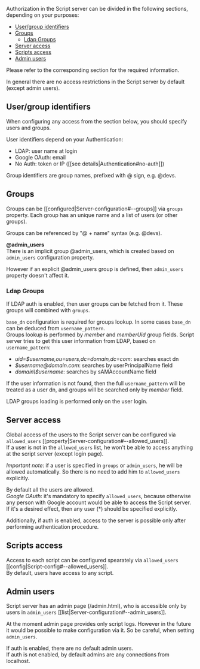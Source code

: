 Authorization in the Script server can be divided in the following sections, depending on your purposes:
* [User/group identifiers](#user-group-identifiers)
* [Groups](#groups)
  * [Ldap Groups](#--ldap-groups)
* [Server access](#server-access)
* [Scripts access](#scripts-access)
* [Admin users](#admin-users)  

Please refer to the corresponding section for the required information.  

In general there are no access restrictions in the Script server by default (except admin users). 

## User/group identifiers
When configuring any access from the section below, you should specify users and groups.  

User identifiers depend on your Authentication:
* LDAP: user name at login
* Google OAuth: email
* No Auth: token or IP ([[see details|Authentication#no-auth]])  

Group identifiers are group names, prefixed with @ sign, e.g. @devs.  

## Groups
Groups can be [[configured|Server-configuration#--groups]] via `groups` property. Each group has an unique name and a list of users (or other groups).  

Groups can be referenced by "@ + name" syntax (e.g. @devs). 

**@admin_users**  
There is an implicit group @admin_users, which is created based on `admin_users` configuration property.  

However if an explicit @admin_users group is defined, then `admin_users` property doesn't affect it.  

### Ldap Groups
If LDAP auth is enabled, then user groups can be fetched from it. These groups will combined with `groups`.  

`base_dn` configuration is required for groups lookup. In some cases `base_dn` can be deduced from `username_pattern`.  
Groups lookup is performed by _member_ and _memberUid_ group fields. Script server tries to get this user information from LDAP, based on `username_pattern`:
* _uid=$username,ou=users,dc=domain,dc=com_: searches exact dn
* _$username@<span></span>domain.com_: searches by userPrincipalName field
* _domain\\$username_: searches by sAMAccountName field  

If the user information is not found, then the full `username_pattern` will be treated as a user dn, and groups will be searched only by _member_ field.   

LDAP groups loading is performed only on the user login.   

## Server access
Global access of the users to the Script server can be configured via `allowed_users` [[property|Server-configuration#--allowed_users]].  
If a user is not in the `allowed_users` list, he won't be able to access anything at the script server (except login page).  

_Important note_: if a user is specified in `groups` or `admin_users`, he will be allowed automatically. So there is no need to add him to `allowed_users` explicitly.  

By default all the users are allowed.  
_Google OAuth_: it's mandatory to specify `allowed_users`, because otherwise any person with Google account would be able to access the Script server. If it's a desired effect, then any user (*) should be specified explicitly.  

Additionally, if auth is enabled, access to the server is possible only after performing authentication procedure.  

## Scripts access
Access to each script can be configured spearately via `allowed_users` [[config|Script-config#--allowed_users]].  
By default, users have access to any script.  

## Admin users
Script server has an admin page (/admin.html), who is accessible only by users in `admin_users` [[list|Server-configuration#--admin_users]].  

At the moment admin page provides only script logs. However in the future it would be possible to make configuration via it. So be careful, when setting `admin_users`.  

If auth is enabled, there are no default admin users.  
If auth is not enabled, by default admins are any connections from localhost.